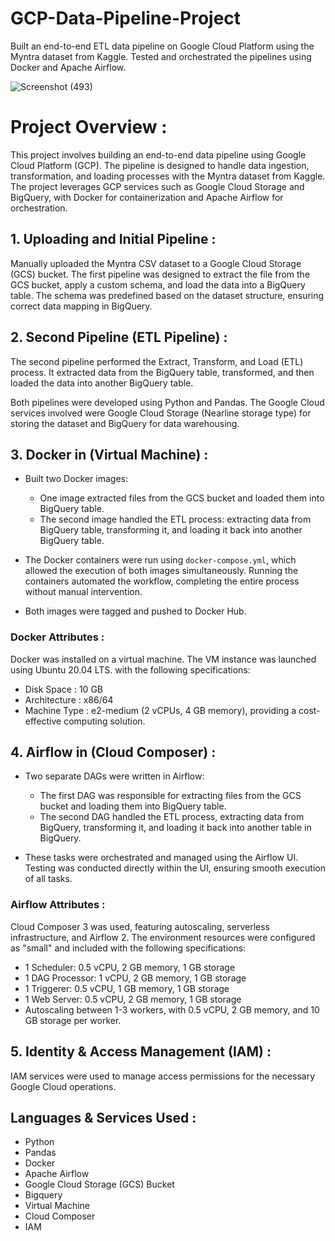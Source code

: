 # GCP-Data-Pipeline-Project
Built an end-to-end ETL data pipeline on Google Cloud Platform using the Myntra dataset from Kaggle. Tested and orchestrated the pipelines using Docker and Apache Airflow.

![Screenshot (493)](https://github.com/user-attachments/assets/f2205ca2-3f9b-4654-b66c-9fa6f9e21852)


# Project Overview :
This project involves building an end-to-end data pipeline using Google Cloud Platform (GCP). The pipeline is designed to handle data ingestion, transformation, and loading processes with the Myntra dataset from Kaggle. The project leverages GCP services such as Google Cloud Storage and BigQuery, with Docker for containerization and Apache Airflow for orchestration.



## 1. Uploading and Initial Pipeline :
Manually uploaded the Myntra CSV dataset to a Google Cloud Storage (GCS) bucket. The first pipeline was designed to extract the file from the GCS bucket, apply a custom schema, and load the data into a BigQuery table. The schema was predefined based on the dataset structure, ensuring correct data mapping in BigQuery.

## 2. Second Pipeline (ETL Pipeline) : 
The second pipeline performed the Extract, Transform, and Load (ETL) process. It extracted data from the BigQuery table, transformed, and then loaded the data into another BigQuery table.

Both pipelines were developed using Python and Pandas. The Google Cloud services involved were Google Cloud Storage (Nearline storage type) for storing the dataset and BigQuery for data warehousing.

## 3. Docker in (Virtual Machine) :
- Built two Docker images:
  - One image extracted files from the GCS bucket and loaded them into BigQuery table.
  - The second image handled the ETL process: extracting data from BigQuery table, transforming it, and loading it back into another BigQuery table.
  
- The Docker containers were run using `docker-compose.yml`, which allowed the execution of both images simultaneously. Running the containers automated the workflow, completing the entire process without manual intervention.

- Both images were tagged and pushed to Docker Hub.

### Docker Attributes :
Docker was installed on a virtual machine. The VM instance was launched using Ubuntu 20.04 LTS. with the following specifications:
- Disk Space : 10 GB
- Architecture : x86/64
- Machine Type : e2-medium (2 vCPUs, 4 GB memory), providing a cost-effective computing solution.


## 4. Airflow in (Cloud Composer) :
- Two separate DAGs were written in Airflow:
  - The first DAG was responsible for extracting files from the GCS bucket and loading them into BigQuery table.
  - The second DAG handled the ETL process, extracting data from BigQuery, transforming it, and loading it back into another table in BigQuery.

- These tasks were orchestrated and managed using the Airflow UI. Testing was conducted directly within the UI, ensuring smooth execution of all tasks.

### Airflow Attributes :
Cloud Composer 3 was used, featuring autoscaling, serverless infrastructure, and Airflow 2. The environment resources were configured as "small" and included with the following specifications:
  - 1 Scheduler: 0.5 vCPU, 2 GB memory, 1 GB storage
  - 1 DAG Processor: 1 vCPU, 2 GB memory, 1 GB storage
  - 1 Triggerer: 0.5 vCPU, 1 GB memory, 1 GB storage
  - 1 Web Server: 0.5 vCPU, 2 GB memory, 1 GB storage
  - Autoscaling between 1-3 workers, with 0.5 vCPU, 2 GB memory, and 10 GB storage per worker.

## 5. Identity & Access Management (IAM) :
IAM services were used to manage access permissions for the necessary Google Cloud operations.


## Languages & Services Used :
- Python
- Pandas
- Docker
- Apache Airflow
- Google Cloud Storage (GCS) Bucket
- Bigquery
- Virtual Machine
- Cloud Composer
- IAM

